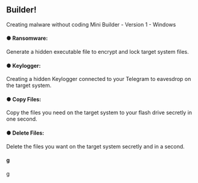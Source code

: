 <h2>Builder!</h2>
Creating malware without coding
Mini Builder - Version 1 - Windows



<h4>● Ransomware:</h4>Generate a hidden executable file to encrypt and lock target system files.

<h4>● Keylogger:</h4>Creating a hidden Keylogger connected to your Telegram to eavesdrop on the target system.

<h4>● Copy Files:</h4>Copy the files you need on the target system to your flash drive secretly in one second.

<h4>● Delete Files:</h4>Delete the files you want on the target system secretly and in a second.

<h4>g</h4>g
